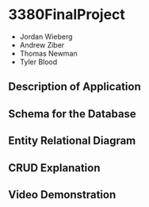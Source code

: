 # 3380FinalProject
* Jordan Wieberg
* Andrew Ziber
* Thomas Newman
* Tyler Blood
## Description of Application

## Schema for the Database

## Entity Relational Diagram

## CRUD Explanation

## Video Demonstration
